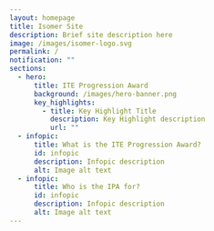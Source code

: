 ```yaml
---
layout: homepage
title: Isomer Site
description: Brief site description here
image: /images/isomer-logo.svg
permalink: /
notification: ""
sections:
  - hero:
      title: ITE Progression Award
      background: /images/hero-banner.png
      key_highlights:
        - title: Key Highlight Title
          description: Key Highlight description
          url: ""
  - infopic:
      title: What is the ITE Progression Award?
      id: infopic
      description: Infopic description
      alt: Image alt text
  - infopic:
      title: Who is the IPA for?
      id: infopic
      description: Infopic description
      alt: Image alt text
---
```

